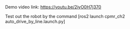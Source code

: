 Demo video link: https://youtu.be/2iyO0H7j370

Test out the robot by the command [ros2 launch cpmr_ch2 auto_drive_by_line.launch.py]

